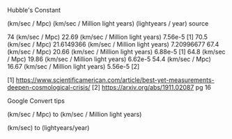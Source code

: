 Hubble's Constant


(km/sec / Mpc)          (km/sec / Million light years)          (lightyears / year) source

74   (km/sec / Mpc)       22.69 (km/sec / Million light years)    7.56e-5             [1]
70.5 (km/sec / Mpc)     21.6149366 (km/sec / Million light years) 7.20996677
67.4 (km/sec / Mpc)     20.66 (km/sec / Million light years)    6.88e-5             [1]
64.8 (km/sec / Mpc)     19.86 (km/sec / Million light years)    6.62e-5
54.4 (km/sec / Mpc)     16.67 (km/sec / Million light years)    5.56e-5             [2]


[1] https://www.scientificamerican.com/article/best-yet-measurements-deepen-cosmological-crisis/
[2] https://arxiv.org/abs/1911.02087 pg 16



Google Convert tips

(km/sec / Mpc) to (km/sec / Million light years)

(km/sec) to (lightyears/year)
